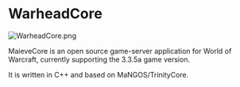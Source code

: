 # WarheadCore
![WarheadCore.png](https://i.ytimg.com/vi/gQFOLOur1jM/maxresdefault.jpg)

MaieveCore is an open source game-server application for World of Warcraft, currently supporting the 3.3.5a game version.

It is written in C++ and based on MaNGOS/TrinityCore.
